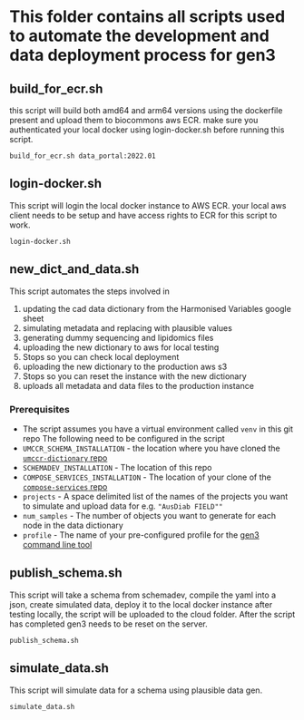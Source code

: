 # This folder contains all scripts used to automate the development and data deployment process for gen3

## build_for_ecr.sh
this script will build both amd64 and arm64 versions using the dockerfile present and upload them to biocommons aws ECR. make sure you authenticated your local docker using login-docker.sh before running this script.
```shell
build_for_ecr.sh data_portal:2022.01
```

## login-docker.sh
This script will login the local docker instance to AWS ECR. your local aws client needs to be setup and have access rights to ECR for this script to work.
```shell
login-docker.sh
```

## new_dict_and_data.sh
This script automates the steps involved in
1. updating the cad data dictionary from the Harmonised Variables google sheet
2. simulating metadata and replacing with plausible values
3. generating dummy sequencing and lipidomics files
4. uploading the new dictionary to aws for local testing
5. Stops so you can check local deployment
6. uploading the new dictionary to the production aws s3
7. Stops so you can reset the instance with the new dictionary
8. uploads all metadata and data files to the production instance

### Prerequisites 
- The script assumes you have a virtual environment called `venv` in this git repo
The following need to be configured in the script 
- `UMCCR_SCHEMA_INSTALLATION` - the location where you have cloned the [`umccr-dictionary` repo](https://github.com/umccr/umccr-dictionary)
- `SCHEMADEV_INSTALLATION` - The location of this repo
- `COMPOSE_SERVICES_INSTALLATION` - The location of your clone of the [`compose-services` repo](https://github.com/uc-cdis/compose-services)
- `projects` - A space delimited list of the names of the projects you want to simulate and upload data for e.g. `"AusDiab FIELD""`
- `num_samples` - The number of objects you want to generate for each node in the data dictionary
- `profile` - The name of your pre-configured profile for the [gen3 command line tool](https://gen3.org/resources/user/gen3-client/#3-upload-data-files)

## publish_schema.sh
This script will take a schema from schemadev, compile the yaml into a json, create simulated data, deploy it to the local docker instance
after testing locally, the script will be uploaded to the cloud folder. After the script has completed gen3 needs to be reset on the server.

```shell
publish_schema.sh
```

## simulate_data.sh
This script will simulate data for a schema using plausible data gen. 

```shell
simulate_data.sh
```